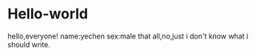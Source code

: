 # Hello-world

hello,everyone!
name:yechen
sex:male
that all,no,just i don't know what i should write.
